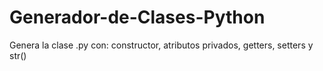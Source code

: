 # Generador-de-Clases-Python
Genera  la clase .py con: constructor, atributos privados, getters, setters y str()
